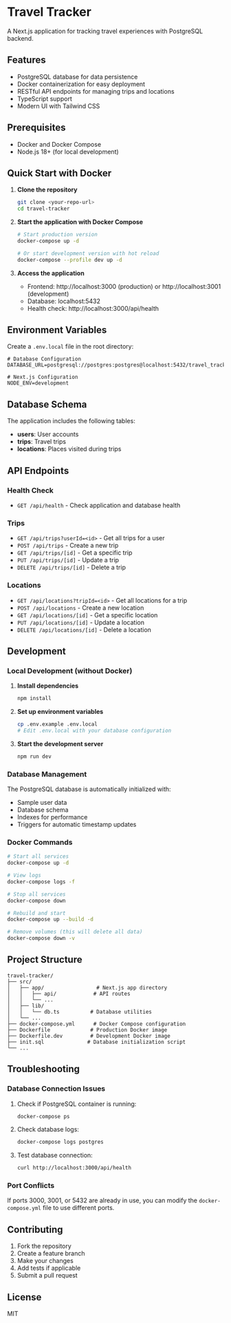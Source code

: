 # Travel Tracker

A Next.js application for tracking travel experiences with PostgreSQL backend.

## Features

- PostgreSQL database for data persistence
- Docker containerization for easy deployment
- RESTful API endpoints for managing trips and locations
- TypeScript support
- Modern UI with Tailwind CSS

## Prerequisites

- Docker and Docker Compose
- Node.js 18+ (for local development)

## Quick Start with Docker

1. **Clone the repository**
   ```bash
   git clone <your-repo-url>
   cd travel-tracker
   ```

2. **Start the application with Docker Compose**
   ```bash
   # Start production version
   docker-compose up -d
   
   # Or start development version with hot reload
   docker-compose --profile dev up -d
   ```

3. **Access the application**
   - Frontend: http://localhost:3000 (production) or http://localhost:3001 (development)
   - Database: localhost:5432
   - Health check: http://localhost:3000/api/health

## Environment Variables

Create a `.env.local` file in the root directory:

```env
# Database Configuration
DATABASE_URL=postgresql://postgres:postgres@localhost:5432/travel_tracker

# Next.js Configuration
NODE_ENV=development
```

## Database Schema

The application includes the following tables:

- **users**: User accounts
- **trips**: Travel trips
- **locations**: Places visited during trips

## API Endpoints

### Health Check
- `GET /api/health` - Check application and database health

### Trips
- `GET /api/trips?userId=<id>` - Get all trips for a user
- `POST /api/trips` - Create a new trip
- `GET /api/trips/[id]` - Get a specific trip
- `PUT /api/trips/[id]` - Update a trip
- `DELETE /api/trips/[id]` - Delete a trip

### Locations
- `GET /api/locations?tripId=<id>` - Get all locations for a trip
- `POST /api/locations` - Create a new location
- `GET /api/locations/[id]` - Get a specific location
- `PUT /api/locations/[id]` - Update a location
- `DELETE /api/locations/[id]` - Delete a location

## Development

### Local Development (without Docker)

1. **Install dependencies**
   ```bash
   npm install
   ```

2. **Set up environment variables**
   ```bash
   cp .env.example .env.local
   # Edit .env.local with your database configuration
   ```

3. **Start the development server**
   ```bash
   npm run dev
   ```

### Database Management

The PostgreSQL database is automatically initialized with:
- Sample user data
- Database schema
- Indexes for performance
- Triggers for automatic timestamp updates

### Docker Commands

```bash
# Start all services
docker-compose up -d

# View logs
docker-compose logs -f

# Stop all services
docker-compose down

# Rebuild and start
docker-compose up --build -d

# Remove volumes (this will delete all data)
docker-compose down -v
```

## Project Structure

```
travel-tracker/
├── src/
│   ├── app/                 # Next.js app directory
│   │   ├── api/            # API routes
│   │   └── ...
│   ├── lib/
│   │   └── db.ts          # Database utilities
│   └── ...
├── docker-compose.yml      # Docker Compose configuration
├── Dockerfile             # Production Docker image
├── Dockerfile.dev         # Development Docker image
├── init.sql              # Database initialization script
└── ...
```

## Troubleshooting

### Database Connection Issues

1. Check if PostgreSQL container is running:
   ```bash
   docker-compose ps
   ```

2. Check database logs:
   ```bash
   docker-compose logs postgres
   ```

3. Test database connection:
   ```bash
   curl http://localhost:3000/api/health
   ```

### Port Conflicts

If ports 3000, 3001, or 5432 are already in use, you can modify the `docker-compose.yml` file to use different ports.

## Contributing

1. Fork the repository
2. Create a feature branch
3. Make your changes
4. Add tests if applicable
5. Submit a pull request

## License

MIT
